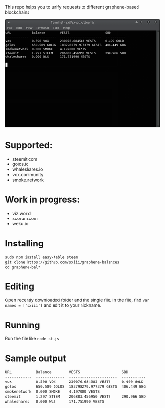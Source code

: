 This repo helps you to unify requests to different graphene-based blockchains

![img](https://raw.githubusercontent.com/sxiii/graphene-balances/master/Screenshot_2018-10-05_00-18-21.png)

# Supported:
* steemit.com
* golos.io
* whaleshares.io
* vox.community
* smoke.network

# Work in progress:
* viz.world
* scorum.com
* weku.io

# Installing
```
sudo npm install easy-table steem
git clone https://github.com/sxiii/graphene-balances
cd graphene-bal*
```

# Editing
Open recently downloaded folder and the single file. In the file, find `var names = ['sxiii']` and edit it to your nickname.

# Running
Run the file like `node st.js`

# Sample output
```
URL           Balance        VESTS                   SBD        
------------  -------------  ----------------------  -----------
vox           0.596 VOX      230076.684583 VESTS     0.499 GOLD 
golos         650.589 GOLOS  183798279.977379 GESTS  406.449 GBG
smokenetwork  0.000 SMOKE    4.197000 VESTS                     
steemit       1.297 STEEM    206883.456950 VESTS     290.966 SBD
whaleshares   0.000 WLS      171.751990 VESTS            
```
